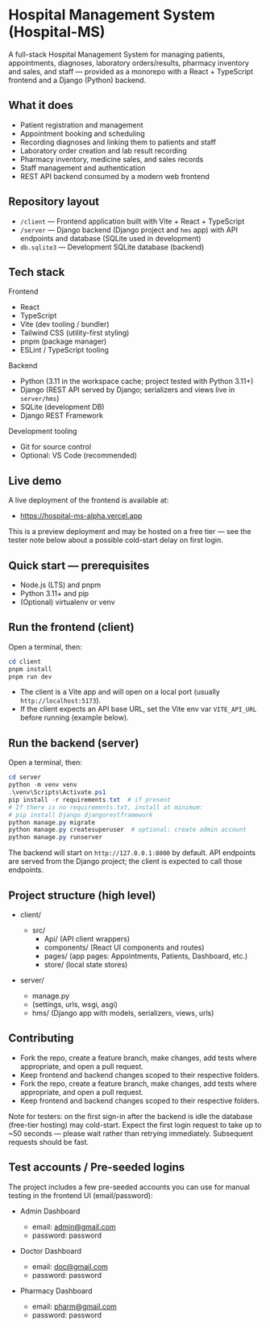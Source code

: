 # Hospital Management System (Hospital-MS)

A full-stack Hospital Management System for managing patients, appointments, diagnoses, laboratory orders/results, pharmacy inventory and sales, and staff — provided as a monorepo with a React + TypeScript frontend and a Django (Python) backend.

## What it does

- Patient registration and management
- Appointment booking and scheduling
- Recording diagnoses and linking them to patients and staff
- Laboratory order creation and lab result recording
- Pharmacy inventory, medicine sales, and sales records
- Staff management and authentication
- REST API backend consumed by a modern web frontend

## Repository layout

- `/client` — Frontend application built with Vite + React + TypeScript
- `/server` — Django backend (Django project and `hms` app) with API endpoints and database (SQLite used in development)
- `db.sqlite3` — Development SQLite database (backend)

## Tech stack

Frontend
- React
- TypeScript
- Vite (dev tooling / bundler)
- Tailwind CSS (utility-first styling)
- pnpm (package manager)
- ESLint / TypeScript tooling

Backend
- Python (3.11 in the workspace cache; project tested with Python 3.11+)
- Django (REST API served by Django; serializers and views live in `server/hms`)
- SQLite (development DB)
- Django REST Framework 

Development tooling
- Git for source control
- Optional: VS Code (recommended)

## Live demo

A live deployment of the frontend is available at:

- https://hospital-ms-alpha.vercel.app

This is a preview deployment and may be hosted on a free tier — see the tester note below about a possible cold-start delay on first login.

## Quick start — prerequisites

- Node.js (LTS) and pnpm
- Python 3.11+ and pip
- (Optional) virtualenv or venv

## Run the frontend (client)

Open a terminal, then:

```powershell
cd client
pnpm install
pnpm run dev
```

- The client is a Vite app and will open on a local port (usually `http://localhost:5173`).
- If the client expects an API base URL, set the Vite env var `VITE_API_URL` before running (example below).

## Run the backend (server)

Open a terminal, then:

```powershell
cd server
python -m venv venv
.\venv\Scripts\Activate.ps1
pip install -r requirements.txt  # if present
# If there is no requirements.txt, install at minimum:
# pip install Django djangorestframework
python manage.py migrate
python manage.py createsuperuser  # optional: create admin account
python manage.py runserver
```

The backend will start on `http://127.0.0.1:8000` by default. API endpoints are served from the Django project; the client is expected to call those endpoints.


## Project structure (high level)

- client/
  - src/
    - Api/ (API client wrappers)
    - components/ (React UI components and routes)
    - pages/ (app pages: Appointments, Patients, Dashboard, etc.)
    - store/ (local state stores)

- server/
  - manage.py
  - <django project files> (settings, urls, wsgi, asgi)
  - hms/ (Django app with models, serializers, views, urls)

## Contributing

- Fork the repo, create a feature branch, make changes, add tests where appropriate, and open a pull request.
- Keep frontend and backend changes scoped to their respective folders.
 - Fork the repo, create a feature branch, make changes, add tests where appropriate, and open a pull request.
 - Keep frontend and backend changes scoped to their respective folders.

Note for testers: on the first sign-in after the backend is idle the database (free-tier hosting) may cold-start. Expect the first login request to take up to ~50 seconds — please wait rather than retrying immediately. Subsequent requests should be fast.

## Test accounts / Pre-seeded logins

The project includes a few pre-seeded accounts you can use for manual testing in the frontend UI (email/password):

- Admin Dashboard
  - email: admin@gmail.com
  - password: password

- Doctor Dashboard
  - email: doc@gmail.com
  - password: password

- Pharmacy Dashboard
  - email: pharm@gmail.com
  - password: password






